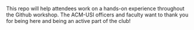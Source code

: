 This repo will help attendees work on a hands-on experience throughout the Github workshop.
The ACM-USI officers and faculty want to thank you for being here and being an active part of the club!
